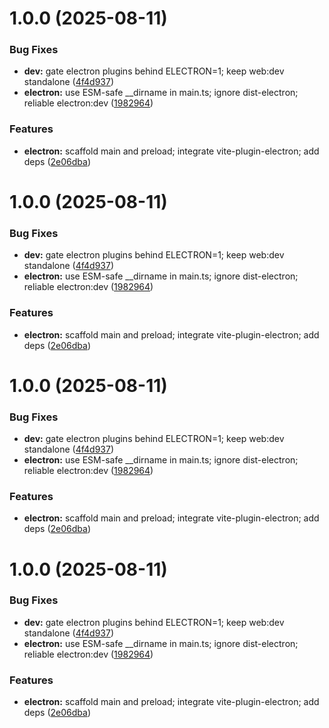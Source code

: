 # 1.0.0 (2025-08-11)


### Bug Fixes

* **dev:** gate electron plugins behind ELECTRON=1; keep web:dev standalone ([4f4d937](https://github.com/kccarlos/gitcontext/commit/4f4d93752e124382594982f74801d80932cb42f1))
* **electron:** use ESM-safe __dirname in main.ts; ignore dist-electron; reliable electron:dev ([1982964](https://github.com/kccarlos/gitcontext/commit/1982964b2aa70605678d0a98d2185f608936568d))


### Features

* **electron:** scaffold main and preload; integrate vite-plugin-electron; add deps ([2e06dba](https://github.com/kccarlos/gitcontext/commit/2e06dba25a1d56d304d554f7d5cd2ad9ac9c55ad))

# 1.0.0 (2025-08-11)


### Bug Fixes

* **dev:** gate electron plugins behind ELECTRON=1; keep web:dev standalone ([4f4d937](https://github.com/kccarlos/gitcontext/commit/4f4d93752e124382594982f74801d80932cb42f1))
* **electron:** use ESM-safe __dirname in main.ts; ignore dist-electron; reliable electron:dev ([1982964](https://github.com/kccarlos/gitcontext/commit/1982964b2aa70605678d0a98d2185f608936568d))


### Features

* **electron:** scaffold main and preload; integrate vite-plugin-electron; add deps ([2e06dba](https://github.com/kccarlos/gitcontext/commit/2e06dba25a1d56d304d554f7d5cd2ad9ac9c55ad))

# 1.0.0 (2025-08-11)


### Bug Fixes

* **dev:** gate electron plugins behind ELECTRON=1; keep web:dev standalone ([4f4d937](https://github.com/kccarlos/gitcontext/commit/4f4d93752e124382594982f74801d80932cb42f1))
* **electron:** use ESM-safe __dirname in main.ts; ignore dist-electron; reliable electron:dev ([1982964](https://github.com/kccarlos/gitcontext/commit/1982964b2aa70605678d0a98d2185f608936568d))


### Features

* **electron:** scaffold main and preload; integrate vite-plugin-electron; add deps ([2e06dba](https://github.com/kccarlos/gitcontext/commit/2e06dba25a1d56d304d554f7d5cd2ad9ac9c55ad))

# 1.0.0 (2025-08-11)


### Bug Fixes

* **dev:** gate electron plugins behind ELECTRON=1; keep web:dev standalone ([4f4d937](https://github.com/kccarlos/gitcontext/commit/4f4d93752e124382594982f74801d80932cb42f1))
* **electron:** use ESM-safe __dirname in main.ts; ignore dist-electron; reliable electron:dev ([1982964](https://github.com/kccarlos/gitcontext/commit/1982964b2aa70605678d0a98d2185f608936568d))


### Features

* **electron:** scaffold main and preload; integrate vite-plugin-electron; add deps ([2e06dba](https://github.com/kccarlos/gitcontext/commit/2e06dba25a1d56d304d554f7d5cd2ad9ac9c55ad))
